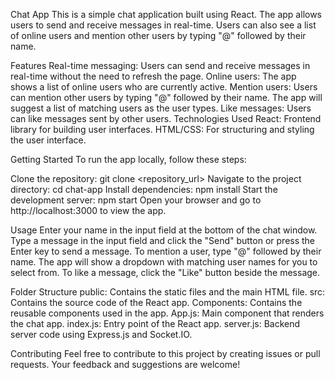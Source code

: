 Chat App
This is a simple chat application built using React. The app allows users to send and receive messages in real-time. Users can also see a list of online users and mention other users by typing "@" followed by their name.

Features
Real-time messaging: Users can send and receive messages in real-time without the need to refresh the page.
Online users: The app shows a list of online users who are currently active.
Mention users: Users can mention other users by typing "@" followed by their name. The app will suggest a list of matching users as the user types.
Like messages: Users can like messages sent by other users.
Technologies Used
React: Frontend library for building user interfaces.
HTML/CSS: For structuring and styling the user interface.

Getting Started
To run the app locally, follow these steps:

Clone the repository: git clone <repository_url>
Navigate to the project directory: cd chat-app
Install dependencies: npm install
Start the development server: npm start
Open your browser and go to http://localhost:3000 to view the app.

Usage
Enter your name in the input field at the bottom of the chat window.
Type a message in the input field and click the "Send" button or press the Enter key to send a message.
To mention a user, type "@" followed by their name. The app will show a dropdown with matching user names for you to select from.
To like a message, click the "Like" button beside the message.

Folder Structure
public: Contains the static files and the main HTML file.
src: Contains the source code of the React app.
Components: Contains the reusable components used in the app.
App.js: Main component that renders the chat app.
index.js: Entry point of the React app.
server.js: Backend server code using Express.js and Socket.IO.

Contributing
Feel free to contribute to this project by creating issues or pull requests. Your feedback and suggestions are welcome!
